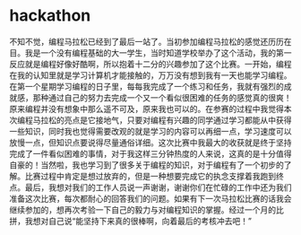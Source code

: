 # hackathon
不知不觉，编程马拉松已经到了最后一站了。当初参加编程马拉松的感觉还历历在目。我是一个没有编程基础的大一学生，当时知道学校举办了这个活动，我的第一反应就是编程好像好酷啊，所以抱着十二分的兴趣参加了这个比赛。一开始，编程在我的认知里就是学习计算机才能接触的，万万没有想到我有一天也能学习编程。在第一个星期学习编程的日子里，每每我完成了一个练习和任务，我就有强烈的成就感，那种通过自己的努力去完成一个又一个看似很困难的任务的感觉真的很爽！原来编程并没有想象中那么遥不可及，原来我也可以的。在参赛的过程中我觉得本次编程马拉松的亮点是它接地气，只要对编程有兴趣的同学通过学习都能从中获得一些知识，同时我也觉得需要改观的就是学习的内容可以再细一点，学习速度可以放慢一点，但知识点要说得尽量通俗详细。这次比赛中我最大的收获就是终于坚持完成了一件看似困难的事情，对于我这样三分钟热度的人来说，这真的是十分值得自豪的！当然啦，我也学习到了很多关于编程的知识，对于编程有了一个初步的了解。比赛过程中肯定是想过放弃的，但是一种想要完成它的执念支撑着我跑到终点。最后，我想对我们的工作人员说一声谢谢，谢谢你们在忙碌的工作中还为我们准备这次比赛，每次都耐心的回答我们的问题。如果有下一次马拉松比赛的话我会继续参加的，想再次考验一下自己的毅力与对编程知识的掌握。经过一个月的比拼，我想对自己说“能坚持下来真的很棒啊，向着最后的考核冲去吧！”